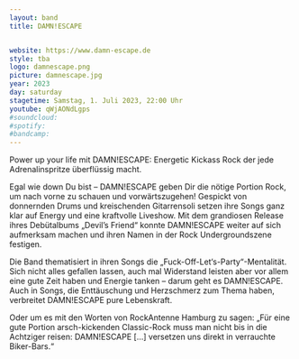 ```yaml
---
layout: band
title: DAMN!ESCAPE


website: https://www.damn-escape.de
style: tba
logo: damnescape.png
picture: damnescape.jpg
year: 2023
day: saturday
stagetime: Samstag, 1. Juli 2023, 22:00 Uhr
youtube: qWjAONdLgps
#soundcloud:
#spotify:
#bandcamp:
---
```


Power up your life mit DAMN!ESCAPE: Energetic Kickass Rock der jede
Adrenalinspritze überflüssig macht.

Egal wie down Du bist – DAMN!ESCAPE geben Dir die nötige Portion Rock, um nach
vorne zu schauen und vorwärtszugehen! Gespickt von donnernden Drums und
kreischenden Gitarrensoli setzen ihre Songs ganz klar auf Energy und eine
kraftvolle Liveshow. Mit dem grandiosen Release ihres Debütalbums „Devil’s
Friend“ konnte DAMN!ESCAPE weiter auf sich aufmerksam machen und ihren Namen in
der Rock Undergroundszene festigen.

Die Band thematisiert in ihren Songs die „Fuck-Off-Let‘s-Party“-Mentalität. Sich
nicht alles gefallen lassen, auch mal Widerstand leisten aber vor allem eine
gute Zeit haben und Energie tanken – darum geht es DAMN!ESCAPE. Auch in Songs,
die Enttäuschung und Herzschmerz zum Thema haben, verbreitet DAMN!ESCAPE pure
Lebenskraft.

Oder um es mit den Worten von RockAntenne Hamburg zu sagen:
„Für eine gute Portion arsch-kickenden Classic-Rock muss man nicht bis in die
 Achtziger reisen: DAMN!ESCAPE […] versetzen uns direkt in verrauchte
 Biker-Bars.“
